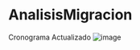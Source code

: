 # AnalisisMigracion
Cronograma Actualizado 
![image](https://user-images.githubusercontent.com/109248364/218327576-0c74b53c-8d57-4708-8a3c-e7848bd9395d.png)

